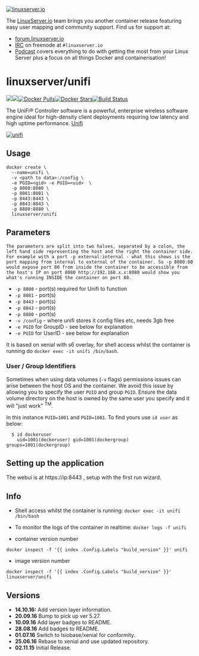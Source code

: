 [linuxserverurl]: https://linuxserver.io
[forumurl]: https://forum.linuxserver.io
[ircurl]: https://www.linuxserver.io/irc/
[podcasturl]: https://www.linuxserver.io/podcast/
[appurl]: https://www.ubnt.com/enterprise/#unifi
[hub]: https://hub.docker.com/r/linuxserver/unifi/

[![linuxserver.io](https://raw.githubusercontent.com/linuxserver/docker-templates/master/linuxserver.io/img/linuxserver_medium.png)][linuxserverurl]

The [LinuxServer.io][linuxserverurl] team brings you another container release featuring easy user mapping and community support. Find us for support at:
* [forum.linuxserver.io][forumurl]
* [IRC][ircurl] on freenode at `#linuxserver.io`
* [Podcast][podcasturl] covers everything to do with getting the most from your Linux Server plus a focus on all things Docker and containerisation!

# linuxserver/unifi
[![](https://images.microbadger.com/badges/version/linuxserver/unifi.svg)](https://microbadger.com/images/linuxserver/unifi "Get your own version badge on microbadger.com")[![](https://images.microbadger.com/badges/image/linuxserver/unifi.svg)](http://microbadger.com/images/linuxserver/unifi "Get your own image badge on microbadger.com")[![Docker Pulls](https://img.shields.io/docker/pulls/linuxserver/unifi.svg)][hub][![Docker Stars](https://img.shields.io/docker/stars/linuxserver/unifi.svg)][hub][![Build Status](http://jenkins.linuxserver.io:8080/buildStatus/icon?job=Dockers/LinuxServer.io/linuxserver-unifi)](http://jenkins.linuxserver.io:8080/job/Dockers/job/LinuxServer.io/job/linuxserver-unifi/)

The UniFi® Controller software is a powerful, enterprise wireless software engine ideal for high-density client deployments requiring low latency and high uptime performance. [Unifi](https://www.ubnt.com/enterprise/#unifi)

[![unifi](https://raw.githubusercontent.com/linuxserver/docker-templates/master/linuxserver.io/img/unifi-banner.png)][appurl]

## Usage

```
docker create \
  --name=unifi \
  -v <path to data>:/config \
  -e PGID=<gid> -e PUID=<uid>  \
  -p 8080:8080 \
  -p 8081:8081 \
  -p 8443:8443 \
  -p 8843:8843 \
  -p 8880:8880 \
  linuxserver/unifi
```

## Parameters

`The parameters are split into two halves, separated by a colon, the left hand side representing the host and the right the container side. 
For example with a port -p external:internal - what this shows is the port mapping from internal to external of the container.
So -p 8080:80 would expose port 80 from inside the container to be accessible from the host's IP on port 8080
http://192.168.x.x:8080 would show you what's running INSIDE the container on port 80.`


* `-p 8080` - port(s) required for Unifi to function
* `-p 8081` - port(s)
* `-p 8443` - port(s)
* `-p 8843` - port(s)
* `-p 8880` - port(s)
* `-v /config` - where unifi stores it config files etc, needs 3gb free
* `-e PGID` for GroupID - see below for explanation
* `-e PUID` for UserID - see below for explanation

It is based on xenial with s6 overlay, for shell access whilst the container is running do `docker exec -it unifi /bin/bash`.

### User / Group Identifiers

Sometimes when using data volumes (`-v` flags) permissions issues can arise between the host OS and the container. We avoid this issue by allowing you to specify the user `PUID` and group `PGID`. Ensure the data volume directory on the host is owned by the same user you specify and it will "just work" <sup>TM</sup>.

In this instance `PUID=1001` and `PGID=1001`. To find yours use `id user` as below:

```
  $ id dockeruser
    uid=1001(dockeruser) gid=1001(dockergroup) groups=1001(dockergroup)
```

## Setting up the application

The webui is at https://ip:8443 , setup with the first run wizard.


## Info

* Shell access whilst the container is running: `docker exec -it unifi /bin/bash`
* To monitor the logs of the container in realtime: `docker logs -f unifi`


* container version number 

`docker inspect -f '{{ index .Config.Labels "build_version" }}' unifi`

* image version number

`docker inspect -f '{{ index .Config.Labels "build_version" }}' linuxserver/unifi`


## Versions

+ **14.10.16:** Add version layer information.
+ **20.09.16** Bump to pick up ver 5.27.
+ **10.09.16** Add layer badges to README.
+ **28.08.16** Add badges to README.
+ **01.07.16** Switch to lsiobase/xenial for conformity.
+ **25.06.16** Rebase to xenial and use updated repository.
+ **02.11.15** Initial Release.
